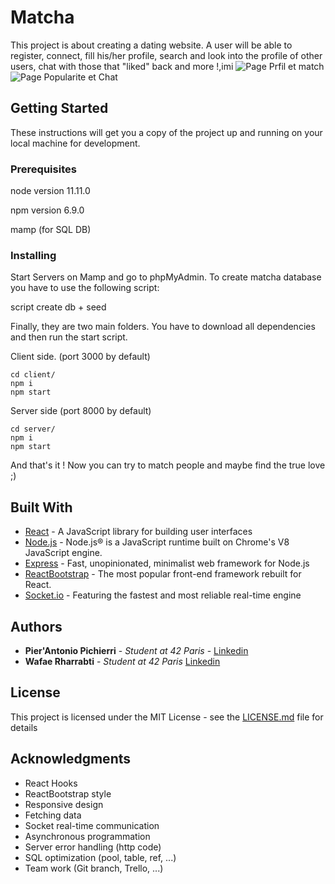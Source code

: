 # Matcha

This project is about creating a dating website.
A user will be able to register, connect, fill his/her profile, search and look into the profile of other users, chat with those that "liked" back and more !,imi
<img src="https://files.slack.com/files-pri/T039P7U66-F01539W5WN6/capture_d___e__cran_2020-06-09_a___15.41.45.png" alt="Page Prfil et match" />
<img src="https://files.slack.com/files-pri/T039P7U66-F014WHRHRAS/capture_d___e__cran_2020-06-09_a___15.51.02.png" alt="Page Popularite et Chat" />
## Getting Started

These instructions will get you a copy of the project up and running on your local machine for development.

### Prerequisites

node version 11.11.0

npm version 6.9.0

mamp (for SQL DB)

### Installing

Start Servers on Mamp and go to phpMyAdmin. To create matcha database you have to use the following script:

script create db + seed

Finally, they are two main folders. You have to download all dependencies and then run the start script.

Client side. (port 3000 by default)

```
cd client/
npm i
npm start
```

Server side (port 8000 by default)

```
cd server/
npm i
npm start
```

And that's it ! Now you can try to match people and maybe find the true love ;)

## Built With

- [React](https://reactjs.org/) - A JavaScript library for building user interfaces
- [Node.js](https://nodejs.org/en/) - Node.js® is a JavaScript runtime built on Chrome's V8 JavaScript engine.
- [Express](https://expressjs.com/) - Fast, unopinionated, minimalist web framework for Node.js
- [ReactBootstrap](https://react-bootstrap.github.io/) - The most popular front-end framework rebuilt for React.
- [Socket.io](https://socket.io/) - Featuring the fastest and most reliable real-time engine

## Authors

- **Pier'Antonio Pichierri** - _Student at 42 Paris_ - [Linkedin](https://www.linkedin.com/in/pierantonio-pichierri/)
- **Wafae Rharrabti** - _Student at 42 Paris_ [Linkedin](https://www.linkedin.com/in/wafae-rharrabti-8b8868191/)

## License

This project is licensed under the MIT License - see the [LICENSE.md](LICENSE.md) file for details

## Acknowledgments

- React Hooks
- ReactBootstrap style
- Responsive design
- Fetching data
- Socket real-time communication
- Asynchronous programmation
- Server error handling (http code)
- SQL optimization (pool, table, ref, ...)
- Team work (Git branch, Trello, ...)
